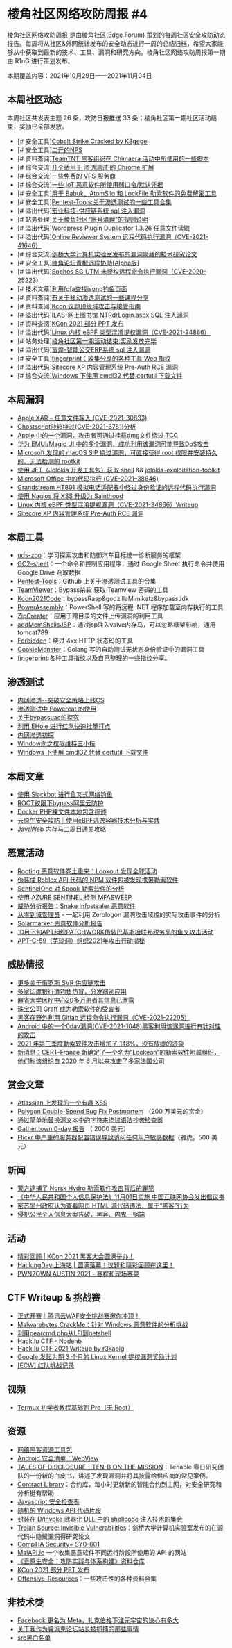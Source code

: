 # 棱角社区网络攻防周报 #4

棱角社区网络攻防周报 是由棱角社区(Edge Forum) 策划的每周社区安全攻防动态报告。每周将从社区&外网统计发布的安全动态进行一周的总结归档，希望大家能够从中获取到最新的技术、工具、漏洞和研究方向。棱角社区网络攻防周报第一期由 R1nG 进行策划发布。

本期覆盖内容：2021年10月29日——2021年11月04日

## 本周社区动态

本周社区共发表主题 26 条，攻防日报推送 33 条；棱角社区第一期社区活动结束，奖励已全部发放。

* [# 安全工具][Cobalt Strike Cracked by K8gege](https://forum.ywhack.com/viewthread.php?tid=116717)
* [# 安全工具][二开的NPS](https://forum.ywhack.com/viewthread.php?tid=116719)
* [# 资料查阅][TeamTNT 黑客组织在 Chimaera 活动中所使用的一些脚本](https://forum.ywhack.com/thread-116720-1-1.html)
* [# 综合交流][几个适用于 渗透测试 的 Chrome 扩展](https://forum.ywhack.com/thread-116722-1-1.html)
* [# 综合交流][一些免费的 VPS 服务商](https://forum.ywhack.com/thread-116726-1-1.html)
* [# 综合交流][一些 IoT 恶意软件所使用弱口令/默认凭据](https://forum.ywhack.com/thread-116727-1-1.html)
* [# 安全工具][用于 Babuk、AtomSilo 和 LockFile 勒索软件的免费解密工具](https://forum.ywhack.com/thread-116728-1-1.html)
* [# 安全工具][Pentest-Tools:关于渗透测试的一些工具合集](https://forum.ywhack.com/thread-116729-1-1.html)
* [# 溢出代码][宏业科技-供应链系统 sql 注入漏洞](https://forum.ywhack.com/thread-116734-1-1.html)
* [# 站务处理][关于棱角社区“账号清理”的规则说明](https://forum.ywhack.com/thread-116735-1-1.html)
* [# 溢出代码][Wordpress Plugin Duplicator 1.3.26 任意文件读取](https://forum.ywhack.com/thread-116740-1-1.html)
* [# 溢出代码][Online Reviewer System 远程代码执行漏洞（CVE-2021-41646）](https://forum.ywhack.com/thread-116739-1-1.html)
* [# 综合交流][剑桥大学计算机实验室发布的漏洞隐藏的技术研究论文](https://forum.ywhack.com/thread-116745-1-1.html)
* [# 安全工具][棱角论坛青椒远程协助[Alpha版]](https://forum.ywhack.com/thread-116746-1-1.html)
* [# 溢出代码][Sophos SG UTM 未授权远程命令执行漏洞（CVE-2020-25223）](https://forum.ywhack.com/thread-116747-1-1.html)
* [# 技术文章][利用fofa查找jsonp钓鱼页面](https://forum.ywhack.com/thread-116751-1-1.html)
* [# 资料查阅][有关于移动渗透测试的一些课程分享](https://forum.ywhack.com/thread-116752-1-1.html)
* [# 资料查阅][Kcon 议题顶级域攻击与接管指南](https://forum.ywhack.com/thread-116757-1-1.html)
* [# 溢出代码][ILAS-网上图书馆 NTRdrLogin.aspx SQL 注入漏洞](https://forum.ywhack.com/thread-116758-1-1.html)
* [# 资料查阅][KCon 2021 部分 PPT 发布](https://forum.ywhack.com/thread-116761-1-1.html)
* [# 溢出代码][Linux 内核 eBPF 类型混淆提权漏洞（CVE-2021-34866）](https://forum.ywhack.com/thread-116762-1-1.html)
* [# 站务处理][棱角社区第一期活动结束,奖励发放完毕](https://forum.ywhack.com/thread-116768-1-1.html)
* [# 溢出代码][富煌-智能公交ERP系统 sql 注入漏洞](https://forum.ywhack.com/thread-116770-1-1.html)
* [# 安全工具][fingerprint：收集分享的各种工具 Web 指纹](https://forum.ywhack.com/thread-116771-1-1.html)
* [# 溢出代码][Sitecore XP 内容管理系统 Pre-Auth RCE 漏洞](https://forum.ywhack.com/thread-116773-1-1.html)
* [# 综合交流][Windows 下使用 cmdl32 代替 certutil 下载文件](https://forum.ywhack.com/thread-116774-1-1.html)

## 本周漏洞

* [Apple XAR – 任意文件写入 (CVE-2021-30833)](https://research.nccgroup.com/2021/10/28/technical-advisory-apple-xar-arbitrary-file-write-cve-2021-30833/)
* [Ghostscript沙箱绕过(CVE-2021-3781)分析](https://mp.weixin.qq.com/s/8ZNTcS4z14NW3UKz1W9_lA)
* [Apple 中的一个漏洞，攻击者可通过挂载dmg文件绕过 TCC](https://theevilbit.github.io/posts/cve_2021_30920/)
* [华为 EMUI/Magic UI 中的多个漏洞，成功利用该漏洞可能导致DoS攻击](https://consumer.huawei.com/en/support/bulletin/2021/7/)
* [Microsoft 发现的 macOS SIP 绕过漏洞，可直接获得 root 权限并安装持久的、无法检测的 rootkit](https://www.microsoft.com/security/blog/2021/10/28/microsoft-finds-new-macos-vulnerability-shrootless-that-could-bypass-system-integrity-protection/)
* [使用 JET（Jolokia 开发工具包）获取 shell](https://thinkloveshare.com/hacking/shells_with_jolokia_exploitation_toolkit/) && [jolokia-exploitation-toolkit](https://github.com/laluka/jolokia-exploitation-toolkit)
* [Microsoft Office 中的代码执行 (CVE-2021–38646)](https://medium.com/csg-govtech/all-your-d-base-are-belong-to-us-part-2-code-execution-in-microsoft-office-cve-2021-38646-fa6e70362162)
* [Grandstream HT801 模拟电话适配器中经过身份验证的远程代码执行漏洞](https://www.secforce.com/blog/exploiting-grandstream-ht801-ata-cve-2021-37748-cve-2021-37915/)
* [使用 Nagios 将 XSS 升级为 Sainthood](https://blog.grimm-co.com/2021/11/escalating-xss-to-sainthood-with-nagios.html)
* [Linux 内核 eBPF 类型混淆提权漏洞（CVE-2021-34866）Writeup](https://blog.hexrabbit.io/2021/11/03/CVE-2021-34866-writeup/)
* [Sitecore XP 内容管理系统 Pre-Auth RCE 漏洞](https://blog.assetnote.io/2021/11/02/sitecore-rce/)

## 本周工具

* [uds-zoo](https://github.com/atredispartners/uds-zoo)：学习探索攻击和防御汽车目标统一诊断服务的框架
* [GC2-sheet](https://github.com/looCiprian/GC2-sheet)：一个命令和控制应用程序，通过 Google Sheet 执行命令并使用 Google Drive 窃取数据
* [Pentest-Tools](https://github.com/S3cur3Th1sSh1t/Pentest-Tools/)：Github 上关于渗透测试工具的合集
* [TeamViewer](https://github.com/wafinfo/TeamViewer)：Bypass杀软 获取 Teamview 密码的工具
* [Kcon2021Code](https://github.com/BeichenDream/Kcon2021Code)：bypassRasp&godzillaMimikatz&bypassJdk
* [PowerAssembly](https://github.com/DarkCoderSc/PowerAssembly)：PowerShell 写的将远程 .NET 程序加载至内存执行的工具
* [ZipCreater](https://github.com/Rvn0xsy/zipcreater)：应用于跨目录的文件上传漏洞的利用工具
* [addMemShellsJSP](https://github.com/Ghost2097221/addMemShellsJSP)：通过jsp注入valve内存马，可以忽略框架影响，通用tomcat789
* [Forbidden](https://github.com/ivan-sincek/forbidden)：绕过 4xx HTTP 状态码的工具
* [CookieMonster](https://github.com/iangcarroll/cookiemonster/)：Golang 写的自动测试无状态身份验证中的漏洞工具
* [fingerprint](https://github.com/r0eXpeR/fingerprint):各种工具指纹以及自己整理的一些指纹分享。

## 渗透测试

* [内网渗透--突破安全策略上线CS](https://xz.aliyun.com/t/10410)
* [渗透测试中 Powercat 的使用](https://www.hackingarticles.in/powercat-for-pentester/)
* [关于bypassuac的探究](https://xz.aliyun.com/t/10423)
* [利用 EHole 进行红队快速批量打点](https://xz.aliyun.com/t/10442)
* [内网渗透初探](https://xz.aliyun.com/t/10439)
* [Window向之权限维持三小技](https://xz.aliyun.com/t/10449)
* [Windows 下使用 cmdl32 代替 certutil 下载文件](https://www.hexacorn.com/blog/2017/04/30/the-archaeologologogology-3-downloading-stuff-with-cmdln32/)

## 本周文章

* [使用 Slackbot 进行鱼叉式网络钓鱼](https://ericwbailey.design/writing/spear-phishing-with-slackbot-for-fun-and-profit/)
* [ROOT权限下bypass阿里云防护](https://www.tofreedom.me/rootbypass)
* [Docker PHP裸文件本地包含综述](https://tttang.com/archive/1312/)
* [云原生安全攻防｜使用eBPF逃逸容器技术分析与实践](https://mp.weixin.qq.com/s/Psqy3X3VdUPga7f2cnct1g)
* [JavaWeb 内存马二周目通关攻略](https://tttang.com/archive/1313/)

## 恶意活动

* [Rooting 恶意软件卷土重来：Lookout 发现全球活动](https://blog.lookout.com/lookout-discovers-global-rooting-malware-campaign)
* [伪装成 Roblox API 代码的 NPM 软件包被发现携带勒索软件](https://www.theregister.com/2021/10/27/npm_roblox_ransomware/)
* [SentinelOne 对 Spook 勒索软件的分析](https://www.sentinelone.com/labs/spook-ransomware-prometheus-derivative-names-those-that-pay-shames-those-that-dont/)
* [使用 AZURE SENTINEL 检测 MFASWEEP](https://zolder.io/detecting-mfasweep-using-azure-sentinel/)
* [威胁分析报告：Snake Infostealer 恶意软件](https://www.cybereason.com/blog/threat-analysis-report-snake-infostealer-malware)
* [从零到域管理员](https://thedfirreport.com/2021/11/01/from-zero-to-domain-admin/) - 一起利用 Zerologon 漏洞攻击域控的实际攻击事件的分析
* [Solarmarker 恶意软件分析报告](https://www.prodaft.com/m/reports/Solarmarker_TLPWHITEv2.pdf)
* [10月下旬APT组织PATCHWORK伪装巴基斯坦联邦税务局的鱼叉攻击活动](http://blog.nsfocus.net/apt-patchwork/)
* [APT-C-59（芜琼洞）组织2021年攻击行动揭秘](https://mp.weixin.qq.com/s/WBpML3BTxFPHmBgyunmEEA)

## 威胁情报

* [更多关于俄罗斯 SVR 供应链攻击](https://www.schneier.com/blog/archives/2021/10/more-russian-svr-supply-chain-attacks.html)
* [多家印度银行遭钓鱼仿冒，分发窃密应用](https://www.zscaler.com/blogs/security-research/how-phishing-campaign-targeting-indian-banking-users-distributing-sms)
* [麻省大学医疗中心20多万患者其信息已泄露](https://securityaffairs.co/wordpress/123970/data-breach/umass-memorial-health-cyberattack.html)
* [珠宝公司 Graff 成为勒索软件的受害者](https://blog.malwarebytes.com/ransomware/2021/11/celebrity-jewelry-house-graff-falls-victim-to-ransomware/)
* [黑客在野外利用 Gitlab 远程命令执行漏洞（CVE-2021-22205）](https://meterpreter.org/alert-hacker-exploit-gitlab-remote-command-execution-vulnerability-cve-2021-22205-in-the-wild/)
* [Android 中的一个0day漏洞(CVE-2021-1048)黑客利用该漏洞进行有针对性的攻击](https://source.android.com/security/bulletin/2021-11-01)
* [2021 年第三季度勒索软件攻击增加了 148%，没有放缓的迹象](https://www.helpnetsecurity.com/2021/11/03/ransomware-attacks-q3-2021/)
* [新消息：CERT-France 新确定了一个名为“Lockean”的勒索软件附属组织，他们称该组织自 2020 年 6 月以来攻击了多家法国公司](https://therecord.media/cert-france-lockean-ransomware-group-behind-attacks-on-french-companies/)

## 赏金文章

* [Atlassian 上发现的一个有趣 XSS](https://omespino.com/write-up-xss-stored-in-api-media-atlassian-com-via-doc-file-ios/)
* [Polygon Double-Spend Bug Fix Postmortem](https://medium.com/immunefi/polygon-double-spend-bug-fix-postmortem-2m-bounty-5a1db09db7f1) （200 万美元的赏金）
* [通过简单地替换源文本中的字符来绕过语法抄袭检查器](https://hackerone.com/reports/1282282)
* [Gather.town 0-day 报告](https://vxrl.medium.com/gather-town-0-day-report-4b5b6735d5fa) （ 2000 美元）
* [Flickr 中严重的服务器配置错误导致访问任何用户敏感数据](https://hackerone.com/reports/1365738)（雅虎，500 美元）

## 新闻

* [警方逮捕了 Norsk Hydro 勒索软件攻击背后的罪犯](https://www.bleepingcomputer.com/news/security/police-arrest-hackers-behind-over-1-800-ransomware-attacks/)
* [《中华人民共和国个人信息保护法》11月01日实施 中国互联网协会发出倡议书](https://view.inews.qq.com/a/20211101A027LI00)
* [密苏里州政府认为查看网页 HTML 源代码违法，属于“黑客”行为](https://www.codercto.com/topics/17416.html)
* [侵犯公民个人信息大案告破，黑客、内鬼一锅端](https://mp.weixin.qq.com/s/ceaYtfkQ_UjKENSbTlU8Tw)

## 活动

* [精彩回顾 | KCon 2021 黑客大会圆满举办！](https://www.anquanke.com/post/id/256799)
* [HackingDay·上海站 | 圆满落幕！议题和精彩回顾在这里！](https://mp.weixin.qq.com/s/CUAbFpsez25BBJ7ki8kwvw)
* [PWN2OWN AUSTIN 2021 - 赛程和现场赛果](https://www.zerodayinitiative.com/blog/2021/11/1/pwn2ownaustin)

## CTF Writeup & 挑战赛

* [正式开赛｜腾讯云WAF安全挑战赛邀你冲顶！](https://mp.weixin.qq.com/s/GeC5-fOkQQp3d8pBJgE9Ig)
* [Malwarebytes CrackMe：针对 Windows 恶意软件的分析挑战](https://blog.malwarebytes.com/threat-intelligence/2021/10/the-return-of-the-malwarebytes-crackme/)
* [利用pearcmd.php从LFI到getshell](https://ego00.blog.csdn.net/article/details/121042290)
* [Hack.lu CTF - Nodenb](https://www.kalmarunionen.dk/writeups/2021/hack.lu-ctf/nodenb/)
* [Hack.lu CTF 2021 Writeup by r3kapig](https://www.anquanke.com/post/id/258083)
* [Google 发起为期 3 个月的 Linux Kernel 提权漏洞奖励计划](https://security.googleblog.com/2021/11/trick-treat-paying-leets-and-sweets-for.html)
* [[ECW] 红队挑战记录](https://frplab.github.io/writeup/2021/10/27/ecw-red-team-challenge.html)

## 视频

* [Termux 初学者教程基础到 Pro（无 Root）](https://noobhacktube.com/watch/1-termux-beginners-tutorial-basics-to-pro-no-root-by-noob-hackers_Cs3QfUzeU844mcm.html/list/SaeKs52E8JqiHZy)

## 资源

* [网络黑客资源工具包](https://view.highspot.com/viewer/5f3aba1ba4dfa0019a6b49c2)
* [Android 安全清单：WebView](https://blog.oversecured.com/Android-security-checklist-webview/)
* [TALES OF DISCLOSURE - TEN-B ON THE MISSION](https://static.tenable.com/marketing/whitepapers/Whitepaper-ZeroDay_Vuln-Disclosures_101921.pdf)：Tenable 零日研究团队的一份新的白皮书，讲述了发现漏洞并将其披露给供应商的常见案例。
* [Contract Library](https://contract-library.com/)：合约库，每小时更新新的智能合约到主网，对安全研究和分析挺有帮助
* [Javascript 安全检查表](https://medium.com/@Bohr/javascript-security-checklist-dcd3a342b4d0)
* [随机的 Windows API 代码片段](https://stmxcsr.com/micro/winapi-snippets.html)
* [封装在 D/Invoke 武器化 DLL 中的 shellcode 注入技术的集合](https://github.com/snovvcrash/DInjector)
* [Trojan Source: Invisible Vulnerabilities](https://trojansource.codes/trojan-source.pdf)：剑桥大学计算机实验室发布的在源代码中隐藏漏洞得研究论文
* [CompTIA Security+ SY0-601](https://mega.nz/folder/bzwm1AiD#q-_buX8XRkF6A1yMT05pMg)
* [MalAPI.io](https://malapi.io/) 一个收集恶意软件不同运行阶段所使用的 API 的网站
* [《云原生安全：攻防实践与体系构建》资料仓库](https://github.com/brant-ruan/cloud-native-security-book)
* [KCon 2021 部分 PPT 发布](https://github.com/knownsec/KCon/tree/master/2021)
* [Offensive-Resources](https://github.com/Zeyad-Azima/Offensive-Resources)：一些攻击性的各种资料合集

## 非技术类

* [Facebook 更名为 Meta，扎克伯格下注元宇宙的决心有多大](https://mp.weixin.qq.com/s/xf1OnkWbqYQp6XnSjZrV2Q)
* [关于我作为睿派克论坛站长被抓捕的那些事情](https://mp.weixin.qq.com/s/4UOKO5hirXWF5qaoIggR8Q)
* [src黑白名单](https://docs.qq.com/sheet/DUnRXdkx2U0JOQVZu)